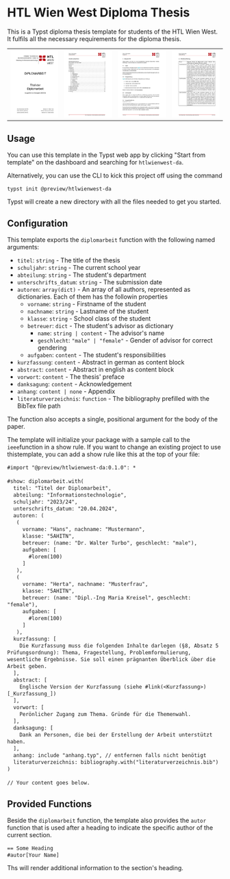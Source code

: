 # HTL Wien West Diploma Thesis

This is a Typst diploma thesis template for students of the HTL Wien West. It fulfils all the necessary requirements for the diploma thesis.

|  | |  |  |
| -- | -- | -- | -- |
| ![main page](blob/p01.png) | ![Table of Contents](blob/p08.png) | ![List of features](blob/p12.png) | ![Example page](blob/p19.png) |

## Usage
You can use this template in the Typst web app by clicking "Start from template" on the dashboard and searching for `htlwienwest-da`.

Alternatively, you can use the CLI to kick this project off using the command
```
typst init @preview/htlwienwest-da
```

Typst will create a new directory with all the files needed to get you started.

## Configuration
This template exports the `diplomarbeit` function with the following named arguments:

 - `titel`: `string` - The title of the thesis
 - `schuljahr`: `string` - The current school year
 - `abteilung`: `string` - The student's department
 - `unterschrifts_datum`: `string` - The submission date
 - `autoren`: `array(dict)` - An array of all authors, represented as dictionaries. Each of them has the followin properties
    - `vorname`: `string` - Firstname of the student
    - `nachname`: `string` - Lastname of the student
    - `klasse`: `string` - School class of the student
    - `betreuer`: `dict` - The student's advisor as dictionary
      - `name`: `string | content` - The advisor's name
      - `geschlecht`: `"male" | "female"` - Gender of advisor for correct gendering
    - `aufgaben`: `content` - The student's responsibilities
 - `kurzfassung`: `content` - Abstract in german as content block
 - `abstract`: `content` - Abstract in english as content block
 - `vorwort`: `content` - The thesis' preface
 - `danksagung`: `content` - Acknowledgement
 - `anhang`: `content | none` - Appendix
 - `literaturverzeichnis`: `function` - The bibliography prefilled with the BibTex file path

The function also accepts a single, positional argument for the body of the paper.

The template will initialize your package with a sample call to the `ieee`function in a show rule. If you want to change an existing project to use thistemplate, you can add a show rule like this at the top of your file:

```typ
#import "@preview/htlwienwest-da:0.1.0": *

#show: diplomarbeit.with(
  titel: "Titel der Diplomarbeit",
  abteilung: "Informationstechnologie",
  schuljahr: "2023/24",
  unterschrifts_datum: "20.04.2024",
  autoren: (
   (
     vorname: "Hans", nachname: "Mustermann",
     klasse: "5AHITN",
     betreuer: (name: "Dr. Walter Turbo", geschlecht: "male"),
     aufgaben: [
       #lorem(100)
     ]
   ),
   (
     vorname: "Herta", nachname: "Musterfrau",
     klasse: "5AHITN",
     betreuer: (name: "Dipl.-Ing Maria Kreisel", geschlecht: "female"),
     aufgaben: [
       #lorem(100)
     ]
   ),
  kurzfassung: [
    Die Kurzfassung muss die folgenden Inhalte darlegen (§8, Absatz 5 Prüfungsordnung): Thema, Fragestellung, Problemformulierung, wesentliche Ergebnisse. Sie soll einen prägnanten Überblick über die Arbeit geben.
  ],
  abstract: [
    Englische Version der Kurzfassung (siehe #link(<Kurzfassung>)[_Kurzfassung_])
  ],
  vorwort: [
    Perönlicher Zugang zum Thema. Gründe für die Themenwahl.
  ],
  danksagung: [
    Dank an Personen, die bei der Erstellung der Arbeit unterstützt haben.
  ],
  anhang: include "anhang.typ", // entfernen falls nicht benötigt
  literaturverzeichnis: bibliography.with("literaturverzeichnis.bib")
)

// Your content goes below.
```

## Provided Functions

Beside the `diplomarbeit` function, the template also provides the `autor` function that is used after a heading to indicate the specific author of the current section.

```
== Some Heading
#autor[Your Name]
```

Ths will render additional information to the section's heading.